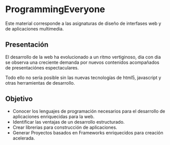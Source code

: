 # ProgrammingEveryone

Este material corresponde a las asignaturas de diseño de interfases web y de aplicaciones multimedia.

## Presentación

El desarrollo de la web ha evolucionado a un ritmo vertiginoso, dia con dia se observa una creciente demanda por nuevos contenidos acompañados de presentaciónes espectaculares.

Todo ello no sería posible sin las nuevas tecnologías de html5, javascript y otras herramientas de desarrollo.

## Objetivo

- Conocer los lenguajes de programación necesarios para el desarrollo de aplicaciones enriquecidas para la web.
- Identificar las ventajas de un desarrollo estructurado.
- Crear librerias para construcción de aplicaciones.
- Generar Proyectos basados en Frameworks enriquecidos para creación acelerada.


